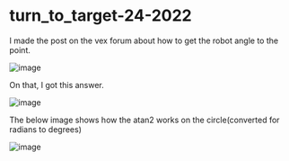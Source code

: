 # turn_to_target-24-2022

I made the post on the vex forum about how to get the robot angle to the point.


![image](https://user-images.githubusercontent.com/105900658/182707794-c70e41ec-5726-4657-a5c9-a290277473af.png)


On that, I got this answer.



![image](https://user-images.githubusercontent.com/105900658/182707957-714e9009-f29f-4e68-96da-f5192462e2fa.png)


The below image shows how the atan2 works on the circle(converted for radians to degrees)

![image](https://user-images.githubusercontent.com/105900658/182739016-7133c2fe-e94d-49c0-a44c-fba5f6a5ba94.png)


